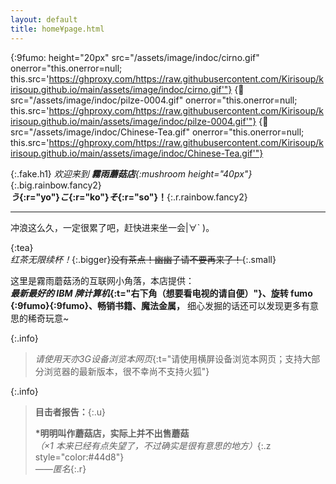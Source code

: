 ```yaml
---
layout: default
title: home¥page.html
---
```


<!-- imgs -->
{:9fumo: height="20px" src="/assets/image/indoc/cirno.gif" onerror="this.onerror=null; this.src='https://ghproxy.com/https://raw.githubusercontent.com/Kirisoup/kirisoup.github.io/main/assets/image/indoc/cirno.gif'"}
{:mushroom: src="/assets/image/indoc/pilze-0004.gif" onerror="this.onerror=null; this.src='https://ghproxy.com/https://raw.githubusercontent.com/Kirisoup/kirisoup.github.io/main/assets/image/indoc/pilze-0004.gif'"}
{:tea: src="/assets/image/indoc/Chinese-Tea.gif" onerror="this.onerror=null; this.src='https://ghproxy.com/https://raw.githubusercontent.com/Kirisoup/kirisoup.github.io/main/assets/image/indoc/Chinese-Tea.gif'"}

{:.fake.h1}
*欢迎来到 **霧雨蘑菇店**![](){:mushroom height="40px"}*{:.big.rainbow.fancy2} <br> ***う*{:r="yo"}*こ*{:r="ko"}*そ*{:r="so"}！**{:.r.rainbow.fancy2}

---

冲浪这么久，一定很累了吧，赶快进来坐一会\|∀` )。

<p id="ip"></p>
<p id="geo"></p>

<!-- <script>
function getIP(json) {
document.getElementById('ip').innerHTML="你的IP地址是: " + json.ip;
}
</script>
<script src="http://api.ipify.org?format=jsonp&callback=getIP"></script> -->

<script>
function getGeo(json) {
document.getElementById('geo').innerHTML="你的IP地址是: ";
}
</script>
<script src="//ip-api.com/json/?callback=getGeo"></script>



<!-- <script async>
    function getIp(json) {
    document.getElementById('ip').innerHTML="你的IP地址是: " + json.ip;
    }
</script>
<script src="http://api.ipify.org?format=jsonp&callback=getIP"></script> -->

<!-- <script async>
    function getGeo(json) {
    document.getElementById('geo').innerHTML=json.country + json.regionName + "省；纬度：" + json.lat + "；经度：" + json.lon;
    }
</script>
<script src="http://ip-api.com/json/?callback=getGeo"></script> -->

![](){:tea}  
*红茶无限续杯！*{:.bigger}~~没有茶点！幽幽子请不要再来了！~~{:.small}

这里是霧雨蘑菇汤的互联网小角落，本店提供：  
***最新最好的 IBM 牌计算机*{:t="右下角（想要看电视的请自便）"}、旋转 fumo ![](){:9fumo}![](){:9fumo}、畅销书籍、魔法金属，** 细心发掘的话还可以发现更多有意思的稀奇玩意~

{:.info}
> *请使用天亦3G设备浏览本网页*{:t="请使用横屏设备浏览本网页；支持大部分浏览器的最新版本，很不幸尚不支持火狐"}

{:.info}
> **目击者报告：**{:.u}
> 
> **\*明明叫作蘑菇店，实际上并不出售蘑菇**  
> *（×1 本来已经有点失望了，不过确实是很有意思的地方）*{:.z style="color:#44d8"}  
> *——匿名*{:.r}
